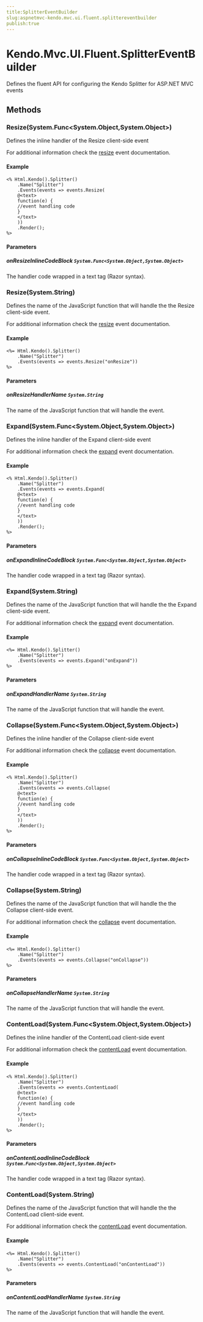 ```yaml
---
title:SplitterEventBuilder
slug:aspnetmvc-kendo.mvc.ui.fluent.splittereventbuilder
publish:true
---
```


# Kendo.Mvc.UI.Fluent.SplitterEventBuilder
Defines the fluent API for configuring the Kendo Splitter for ASP.NET MVC events



## Methods

### Resize(System.Func\<System.Object,System.Object>)
Defines the inline handler of the Resize client-side event

For additional information check the [resize](/api/web/splitter#events-resize) event documentation.


#### Example

    <% Html.Kendo().Splitter()
        .Name("Splitter")
        .Events(events => events.Resize(
        @<text>
        function(e) {
        //event handling code
        }
        </text>
        ))
        .Render();
    %>
        


#### Parameters

##### onResizeInlineCodeBlock `System.Func<System.Object,System.Object>`
The handler code wrapped in a text tag (Razor syntax).




### Resize(System.String)
Defines the name of the JavaScript function that will handle the the Resize client-side event.

For additional information check the [resize](/api/web/splitter#events-resize) event documentation.


#### Example

    <%= Html.Kendo().Splitter()
        .Name("Splitter")
        .Events(events => events.Resize("onResize"))
    %>
        


#### Parameters

##### onResizeHandlerName `System.String`
The name of the JavaScript function that will handle the event.




### Expand(System.Func\<System.Object,System.Object>)
Defines the inline handler of the Expand client-side event

For additional information check the [expand](/api/web/splitter#events-expand) event documentation.


#### Example

    <% Html.Kendo().Splitter()
        .Name("Splitter")
        .Events(events => events.Expand(
        @<text>
        function(e) {
        //event handling code
        }
        </text>
        ))
        .Render();
    %>
        


#### Parameters

##### onExpandInlineCodeBlock `System.Func<System.Object,System.Object>`
The handler code wrapped in a text tag (Razor syntax).




### Expand(System.String)
Defines the name of the JavaScript function that will handle the the Expand client-side event.

For additional information check the [expand](/api/web/splitter#events-expand) event documentation.


#### Example

    <%= Html.Kendo().Splitter()
        .Name("Splitter")
        .Events(events => events.Expand("onExpand"))
    %>
        


#### Parameters

##### onExpandHandlerName `System.String`
The name of the JavaScript function that will handle the event.




### Collapse(System.Func\<System.Object,System.Object>)
Defines the inline handler of the Collapse client-side event

For additional information check the [collapse](/api/web/splitter#events-collapse) event documentation.


#### Example

    <% Html.Kendo().Splitter()
        .Name("Splitter")
        .Events(events => events.Collapse(
        @<text>
        function(e) {
        //event handling code
        }
        </text>
        ))
        .Render();
    %>
        


#### Parameters

##### onCollapseInlineCodeBlock `System.Func<System.Object,System.Object>`
The handler code wrapped in a text tag (Razor syntax).




### Collapse(System.String)
Defines the name of the JavaScript function that will handle the the Collapse client-side event.

For additional information check the [collapse](/api/web/splitter#events-collapse) event documentation.


#### Example

    <%= Html.Kendo().Splitter()
        .Name("Splitter")
        .Events(events => events.Collapse("onCollapse"))
    %>
        


#### Parameters

##### onCollapseHandlerName `System.String`
The name of the JavaScript function that will handle the event.




### ContentLoad(System.Func\<System.Object,System.Object>)
Defines the inline handler of the ContentLoad client-side event

For additional information check the [contentLoad](/api/web/splitter#events-contentLoad) event documentation.


#### Example

    <% Html.Kendo().Splitter()
        .Name("Splitter")
        .Events(events => events.ContentLoad(
        @<text>
        function(e) {
        //event handling code
        }
        </text>
        ))
        .Render();
    %>
        


#### Parameters

##### onContentLoadInlineCodeBlock `System.Func<System.Object,System.Object>`
The handler code wrapped in a text tag (Razor syntax).




### ContentLoad(System.String)
Defines the name of the JavaScript function that will handle the the ContentLoad client-side event.

For additional information check the [contentLoad](/api/web/splitter#events-contentLoad) event documentation.


#### Example

    <%= Html.Kendo().Splitter()
        .Name("Splitter")
        .Events(events => events.ContentLoad("onContentLoad"))
    %>
        


#### Parameters

##### onContentLoadHandlerName `System.String`
The name of the JavaScript function that will handle the event.





